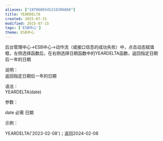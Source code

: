 ```yaml
---
aliases: ["1970686545216306866"]
title: YEARDELTA
created: 2025-07-15
modified: 2025-07-15
tags: ['ESB中心']
theme: ESB中心
---
```


后台管理中心->ESB中心->动作流（或接口信息的成功失败）中，点击动态赋值框，左侧选择函数后，在右侧选择日期函数中的YEARDELTA函数，返回指定日期后一年的日期

说明：  
返回指定日期后一年的日期

语法：  
YEARDELTA(date)  

参数：

date 必需 日期

示例：

YEARDELTA('2023-02-08')；返回2024-02-08